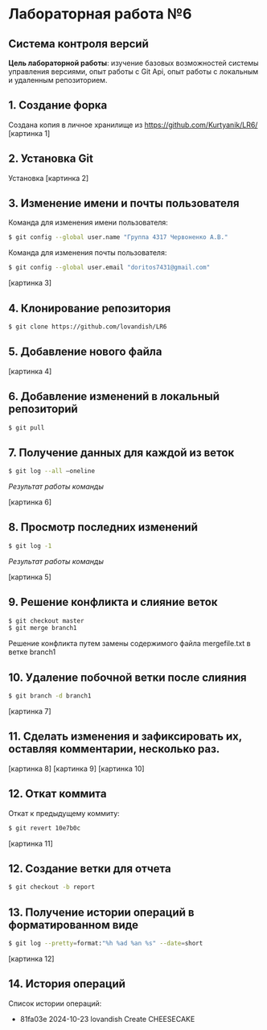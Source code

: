 # Лабораторная работа №6
## Система контроля версий 

**Цель лабораторной работы**: изучение базовых возможностей системы управления версиями, опыт работы с Git Api, опыт работы с локальным и удаленным репозиторием.

## 1. Создание форка
Создана копия в личное хранилище из https://github.com/Kurtyanik/LR6/
[картинка 1]

## 2. Установка Git
Установка 
[картинка 2]

## 3. Изменение имени и почты пользователя
Команда для изменения имени пользователя:

```bash
$ git config --global user.name "Группа 4317 Червоненко А.В."
```
Команда для изменения почты пользователя:

```bash
$ git config --global user.email "doritos7431@gmail.com"
```
[картинка 3]

## 4. Клонирование репозитория

```bash
$ git clone https://github.com/lovandish/LR6
```

## 5. Добавление нового файла
[картинка 4]

## 6. Добавление изменений в локальный репозиторий

```bash
$ git pull
```

## 7. Получение данных для каждой из веток

```bash
$ git log --all –oneline
```

*Результат работы команды*

[картинка 6]

## 8. Просмотр последних изменений

```bash
$ git log -1
```

*Результат работы команды*

[картинка 5]

## 9. Решение конфликта и слияние веток

```bash
$ git checkout master
$ git merge branch1
```
Решение конфликта путем замены содержимого файла mergefile.txt в ветке branch1

## 10. Удаление побочной ветки после слияния

```bash
$ git branch -d branch1
```
[картинка 7]

## 11. Сделать изменения и зафиксировать их, оставляя комментарии, несколько раз.
[картинка 8] [картинка 9] [картинка 10]

## 12. Откат коммита
Откат к предыдущему коммиту:

```bash
$ git revert 10e7b0c
```
[картинка 11] 
## 12. Создание ветки для отчета

```bash
$ git checkout -b report
```

## 13. Получение истории операций в форматированном виде

```bash
$ git log --pretty=format:"%h %ad %an %s" --date=short
```
[картинка 12]
## 14. История операций
Список истории операций:
+ 81fa03e 2024-10-23 lovandish Create CHEESECAKE

